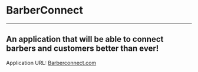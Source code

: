 # BarberConnect
---
An application that will be able to connect barbers and customers better than ever!  
---
Application URL: [Barberconnect.com](barberconnectproject.azurewebsites.net)
